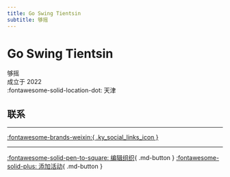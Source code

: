 ```yaml
---
title: Go Swing Tientsin
subtitle: 够摇
---
```


# Go Swing Tientsin

够摇  
成立于 2022  
:fontawesome-solid-location-dot: 天津  


## 联系


---

 [:fontawesome-brands-weixin:{ .ky_social_links_icon }](# "够摇GoSwingTientsin")

---

[:fontawesome-solid-pen-to-square: 编辑组织](https://github.com/swingdance/orgs/issues/new?assignees=&labels=update+org&projects=&template=03-update_entity.yml&title=Update%20Org%3A%20zh_CN%20%E2%80%A2%20Go%20Swing%20Tientsin&region=zh_CN&id=go-swing-tientsin&name=Go%20Swing%20Tientsin){ .md-button } [:fontawesome-solid-plus: 添加活动](https://github.com/swingdance/events/issues/new?assignees=&labels=add+event&projects=&template=02-add_entity.yml&title=Add%20Event%3A%20zh_CN%20%E2%80%A2%20%3CName%3E&region=zh_CN&province=Tianjin&city=Tianjin&org_id=go-swing-tientsin){ .md-button }
